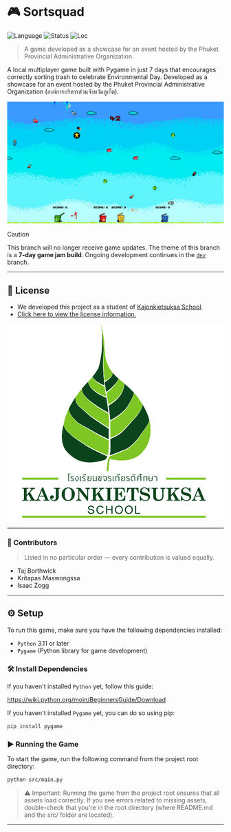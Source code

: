 # 🎮 Sortsquad

![Language](https://img.shields.io/badge/language-Python-blue?logo=python)
![Status](https://img.shields.io/badge/status-Finish-green)
![Loc](https://img.shields.io/badge/loc-1020-purple)

> A game developed as a showcase for an event hosted by the Phuket Provincial Administrative Organization. 

A local multiplayer game built with Pygame in just 7 days that encourages correctly sorting trash to celebrate Environmental Day. Developed as a showcase for an event hosted by the Phuket Provincial Administrative Organization (องค์การบริหารส่วนจังหวัดภูเก็ต).

![Screenshots of the game as a Gif file.](/assets/others/screenshots.gif)

> [!CAUTION]
> This branch will no longer receive game updates. The theme of this branch is a **7-day game jam build**. Ongoing development continues in the [`dev`](https://github.com/Nongtajkrub/Sortsquad/tree/dev) branch.

---

## 📄 License

* We developed this project as a student of [Kajonkietsuksa School](https://kg.kajonkietsuksa.ac.th/).
* [Click here to view the license information.](https://github.com/Nongtajkrub/Sortsquad?tab=License-1-ov-file)

![Kajonkietsuksa School Logo](/assets/others/kajonkietsuksa.png)

---

### 👏 Contributors

> Listed in no particular order — every contribution is valued equally.

* Taj Borthwick
* Kritapas Maswongssa
* Isaac Zogg

---

## ⚙️ Setup

To run this game, make sure you have the following dependencies installed:

* `Python` 3.11 or later
* `Pygame` (Python library for game development)

### 🛠️ Install Dependencies

If you haven't installed `Python` yet, follow this guide:

https://wiki.python.org/moin/BeginnersGuide/Download

If you haven't installed `Pygame` yet, you can do so using pip:

```bash
pip install pygame
```

### ▶️ Running the Game

To start the game, run the following command from the project root directory:
```bash
python src/main.py
```

> ⚠️ Important: Running the game from the project root ensures that all assets load correctly. If you see errors related to missing assets, double-check that you're in the root directory (where README.md and the src/ folder are located).

---

